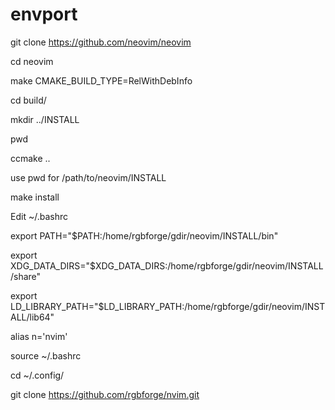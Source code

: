 # envport

git clone https://github.com/neovim/neovim

cd neovim

make CMAKE_BUILD_TYPE=RelWithDebInfo

cd build/

mkdir ../INSTALL

pwd

ccmake ..

use pwd for /path/to/neovim/INSTALL

make install




Edit ~/.bashrc 


export PATH="$PATH:/home/rgbforge/gdir/neovim/INSTALL/bin"

export XDG_DATA_DIRS="$XDG_DATA_DIRS:/home/rgbforge/gdir/neovim/INSTALL/share"

export LD_LIBRARY_PATH="$LD_LIBRARY_PATH:/home/rgbforge/gdir/neovim/INSTALL/lib64"

alias n='nvim'


source ~/.bashrc 



cd ~/.config/

git clone https://github.com/rgbforge/nvim.git
